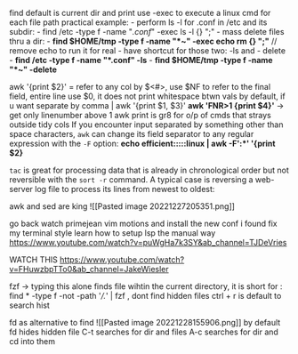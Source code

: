 find default is current dir and print
	use -exec to execute a linux cmd for each file path
practical example: 
	- perform ls -l for .conf in /etc and its subdir:
		- find /etc -type f -name "*.conf*" -exec ls -l {} ";"
	- mass delete files thru a dir:
		- **find $HOME/tmp -type f -name "*~" -exec echo rm {} ";"** // remove echo to run it for real
	- have shortcut for those two: -ls and - delete
		- **find /etc -type f -name "*.conf" -ls**
		- **find $HOME/tmp -type f -name "*~" -delete**

awk '{print $2}' <file> = refer to any col by $<#>, use $NF to refer to the final field, entire line use $0, it does not print whitespace btwn vals by default, if u want separate by comma
	| awk '{print $1, $3}'
**awk 'FNR>1 {print $4}'** -> get only linenumber above 1
awk print is gr8 for o/p of cmds that strays outside tidy cols
If you encounter input separated by something other than space characters, `awk` can change its field separator to any regular expression with the `-F` option:
**echo efficient:::::linux | awk -F':*' '{print $2}**

`tac` is great for processing data that is already in chronological order but not reversible with the `sort -r` command. A typical case is reversing a web-server log file to process its lines from newest to oldest:

awk and sed are king
![[Pasted image 20221227205351.png]]

go back watch primejean vim motions and install the new conf i found
fix my terminal style
learn how to setup lsp the manual way
https://www.youtube.com/watch?v=puWgHa7k3SY&ab_channel=TJDeVries

WATCH THIS https://www.youtube.com/watch?v=FHuwzbpTTo0&ab_channel=JakeWiesler

fzf -> typing this alone finds file wihtin the current directory, it is short for :
	find * -type f -not -path '*/\.*' | fzf , dont find hidden files
	ctrl + r is default to search hist

fd as alternative to find
![[Pasted image 20221228155906.png]]
by default fd hides hidden file
C-t searches for dir and files
A-c searches for dir and cd into them